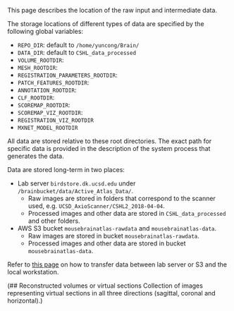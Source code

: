 This page describes the location of the raw input and intermediate data.

The storage locations of different types of data are specified by the following global variables:

- `REPO_DIR`: default to `/home/yuncong/Brain/`
- `DATA_DIR`: default to `CSHL_data_processed`
- `VOLUME_ROOTDIR`: 
- `MESH_ROOTDIR`:
- `REGISTRATION_PARAMETERS_ROOTDIR`:
- `PATCH_FEATURES_ROOTDIR`:
- `ANNOTATION_ROOTDIR`:
- `CLF_ROOTDIR`:
- `SCOREMAP_ROOTDIR`:
- `SCOREMAP_VIZ_ROOTDIR`:
- `REGISTRATION_VIZ_ROOTDIR`
- `MXNET_MODEL_ROOTDIR`

All data are stored relative to these root directories. The exact path for specific data is provided in the description of the system process that generates the data.

Data are stored long-term in two places:
- Lab server `birdstore.dk.ucsd.edu` under `/brainbucket/data/Active_Atlas_Data/`. 
  - Raw images are stored in folders that correspond to the scanner used, e.g. `UCSD_AxioScanner/CSHL2_2018-04-04`.
  - Processed images and other data are stored in `CSHL_data_processed` and other folders.
- AWS S3 bucket `mousebrainatlas-rawdata` and `mousebrainatlas-data`.
  - Raw images are stored in bucket `mousebrainatlas-rawdata`.
  - Processed images and other data are stored in bucket `mousebrainatlas-data`.

Refer to [this page](TransferFiles.md) on how to transfer data between lab server or S3 and the local workstation.


(## Reconstructed volumes or virtual sections
Collection of images representing virtual sections in all three directions (sagittal, coronal and horizontal).)
